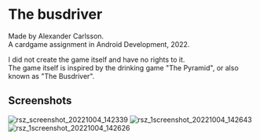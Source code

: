 # The busdriver
Made by Alexander Carlsson.  
A cardgame assignment in Android Development, 2022.

I did not create the game itself and have no rights to it.  
The game itself is inspired by the drinking game "The Pyramid", or also known as "The Busdriver".


## Screenshots
![rsz_screenshot_20221004_142339](https://user-images.githubusercontent.com/47304533/193821067-5c17b572-ac00-436d-b830-a8e1f818f4a0.png)
![rsz_1screenshot_20221004_142643](https://user-images.githubusercontent.com/47304533/193821208-ab306868-64ff-4726-8dce-00b60865f477.png)
![rsz_1screenshot_20221004_142626](https://user-images.githubusercontent.com/47304533/193821069-0d7feb33-f683-4d77-a505-33093b51b3b1.png)

